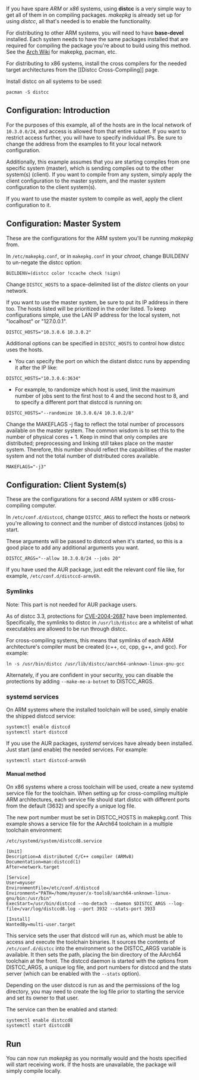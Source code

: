 If you have spare *ARM* or *x86* systems, using **distcc** is a very simple way to get all of them in on compiling packages.  *makepkg* is already set up for using *distcc*, all that's needed is to enable the functionality.

For distributing to other ARM systems, you will need to have **base-devel** installed.  Each system needs to have the same packages installed that are required for compiling the package you're about to build using this method. See the [Arch Wiki](https://wiki.archlinux.org) for makepkg, pacman, etc.

For distributing to x86 systems, install the cross compilers for the needed target architectures from the [[Distcc Cross-Compiling]] page.

Install distcc on all systems to be used:

```
pacman -S distcc
```

## Configuration: Introduction
For the purposes of this example, all of the hosts are in the local network of `10.3.0.0/24`, and access is allowed from that entire subnet.  If you want to restrict access further, you will have to specify individual IPs.  Be sure to change the address from the examples to fit your local network configuration.

Additionally, this example assumes that you are starting compiles from one specific system (master), which is sending compiles out to the other system(s) (client).  If you want to compile from any system, simply apply the client configuration to the master system, and the master system configuration to the client system(s).

If you want to use the master system to compile as well, apply the client configuration to it.

## Configuration: Master System
These are the configurations for the ARM system you'll be running *makepkg* from.

In `/etc/makepkg.conf`, or in `makepkg.conf` in your *chroot*, change BUILDENV to un-negate the distcc option:

```
BUILDENV=(distcc color !ccache check !sign)
```

Change `DISTCC_HOSTS` to a space-delimited list of the *distcc* clients on your network.

If you want to use the master system, be sure to put its IP address in there too.  The hosts listed will be prioritized in the order listed.  To keep configurations simple, use the LAN IP address for the local system, not "localhost" or "127.0.0.1".

```
DISTCC_HOSTS="10.3.0.6 10.3.0.2"
```

Additional options can be specified in `DISTCC_HOSTS` to control how distcc uses the hosts.

- You can specify the port on which the distant distcc runs by appending it after the IP like:

```
DISTCC_HOSTS="10.3.0.6:3634"
```

- For example, to randomize which host is used, limit the maximum number of jobs sent to the first host to 4 and the second host to 8, and to specify a different port that distccd is running on:

```
DISTCC_HOSTS="--randomize 10.3.0.6/4 10.3.0.2/8"
```

Change the MAKEFLAGS -j flag to reflect the total number of processors available on the master system.  The common wisdom is to set this to the number of physical cores + 1.
Keep in mind that only compiles are distributed; preprocessing and linking still takes place on the master system.
Therefore, this number should reflect the capabilities of the master system and not the total number of distributed cores available.

```
MAKEFLAGS="-j3"
```

## Configuration: Client System(s)
These are the configurations for a second ARM system or x86 cross-compiling computer.

In `/etc/conf.d/distccd`, change `DISTCC_ARGS` to reflect the hosts or network you're allowing to connect and the number of distccd instances (jobs) to start.

These arguments will be passed to distccd when it's started, so this is a good place to add any additional arguments you want.

```
DISTCC_ARGS="--allow 10.3.0.0/24 --jobs 20"
```

If you have used the AUR package, just edit the relevant conf file like, for example, `/etc/conf.d/distccd-armv6h`.

### Symlinks

Note: This part is not needed for AUR package users.

As of distcc 3.3, protections for [CVE-2004-2687](https://nvd.nist.gov/vuln/detail/CVE-2004-2687) have been implemented.  Specifically, the symlinks to distcc in `/usr/lib/distcc` are a whitelist of what executables are allowed to be run through distcc.

For cross-compiling systems, this means that symlinks of each ARM architecture's compiler must be created (c++, cc, cpp, g++, and gcc).  For example:

```
ln -s /usr/bin/distcc /usr/lib/distcc/aarch64-unknown-linux-gnu-gcc
```

Alternately, if you are confident in your security, you can disable the protections by adding `--make-me-a-botnet` to DISTCC_ARGS.

### systemd services
On ARM systems where the installed toolchain will be used, simply enable the shipped distccd service:

```
systemctl enable distccd
systemctl start distccd
```
If you use the AUR packages, *systemd* services have already been installed. Just start (and enable) the needed services. For example:

```
systemctl start distccd-armv6h
```

#### Manual method

On x86 systems where a cross toolchain will be used, create a new systemd service file for the toolchain.  When setting up for cross-compiling multiple ARM architectures, each service file should start distcc with different ports from the default (3632) and specify a unique log file.

The new port number must be set in DISTCC_HOSTS in makepkg.conf.  This example shows a service file for the AArch64 toolchain in a multiple toolchain environment:

`/etc/systemd/system/distccd8.service`

```
[Unit]
Description=A distributed C/C++ compiler (ARMv8)
Documentation=man:distccd(1)
After=network.target

[Service]
User=myuser
EnvironmentFile=/etc/conf.d/distccd
Environment="PATH=/home/myuser/x-tools8/aarch64-unknown-linux-gnu/bin:/usr/bin"
ExecStart=/usr/bin/distccd --no-detach --daemon $DISTCC_ARGS --log-file=/var/log/distccd8.log --port 3932 --stats-port 3933

[Install]
WantedBy=multi-user.target
```

This service sets the user that distccd will run as, which must be able to access and execute the toolchain binaries.  It sources the contents of `/etc/conf.d/distcc` into the environment so the DISTCC_ARGS variable is available.  It then sets the path, placing the bin directory of the AArch64 toolchain at the front.  The distccd daemon is started with the options from DISTCC_ARGS, a unique log file, and port numbers for distccd and the stats server (which can be enabled with the `--stats` option).

Depending on the user distccd is run as and the permissions of the log directory, you may need to create the log file prior to starting the service and set its owner to that user.

The service can then be enabled and started:

```
systemctl enable distccd8
systemctl start distccd8
```

## Run

You can now run *makepkg* as you normally would and the hosts specified will start receiving work. If the hosts are unavailable, the package will simply compile locally.
